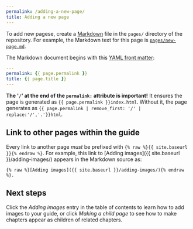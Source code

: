 ```yaml
---
permalink: /adding-a-new-page/
title: Adding a new page
---
```

To add new pagese, create a 
[Markdown](http://daringfireball.net/projects/markdown/syntax) file in the
`pages/` directory of the repository. For example, the Markdown text for
this page is
[`pages/new-page.md`](https://github.com/18F/guides-template/blob/18f-pages/pages/new-page.md).

The Markdown document begins with this [YAML front
matter](http://jekyllrb.com/docs/frontmatter/):

```yaml
---
permalink: {{ page.permalink }}
title: {{ page.title }}
---
```

**The '`/`' at the end of the `permalink:` attribute is important!** It
ensures the page is generated as `{{ page.permalink }}index.html`. Without it,
the page generates as
`{{ page.permalink | remove_first: '/' | replace:'/','.'}}html`.

## Link to other pages within the guide

Every link to another page _must_ be prefixed with
`{% raw %}{{ site.baseurl }}{% endraw %}`. For example,
this link to [Adding images]({{ site.baseurl }}/adding-images/)
appears in the Markdown source as:

```
{% raw %}[Adding images]({{ site.baseurl }}/adding-images/){% endraw %}.
```

## Next steps

Click the _Adding images_ entry in the table of contents to learn how
to add images to your guide, or click _Making a child page_ to see how to
make chapters appear as children of related chapters.
